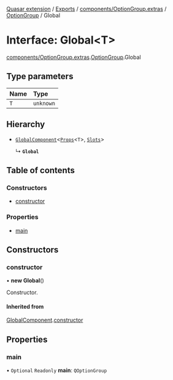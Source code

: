 [Quasar extension](../index.md) / [Exports](../modules.md) / [components/OptionGroup.extras](../modules/components_OptionGroup_extras.md) / [OptionGroup](../modules/components_OptionGroup_extras.OptionGroup.md) / Global

# Interface: Global<T\>

[components/OptionGroup.extras](../modules/components_OptionGroup_extras.md).[OptionGroup](../modules/components_OptionGroup_extras.OptionGroup.md).Global

## Type parameters

| Name | Type |
| :------ | :------ |
| `T` | `unknown` |

## Hierarchy

- [`GlobalComponent`](components_api_misc.GlobalComponent.md)<[`Props`](components_OptionGroup_extras.OptionGroup.Props.md)<`T`\>, [`Slots`](components_OptionGroup_extras.OptionGroup.Slots.md)\>

  ↳ **`Global`**

## Table of contents

### Constructors

- [constructor](components_OptionGroup_extras.OptionGroup.Global.md#constructor)

### Properties

- [main](components_OptionGroup_extras.OptionGroup.Global.md#main)

## Constructors

### constructor

• **new Global**()

Constructor.

#### Inherited from

[GlobalComponent](components_api_misc.GlobalComponent.md).[constructor](components_api_misc.GlobalComponent.md#constructor)

## Properties

### main

• `Optional` `Readonly` **main**: `QOptionGroup`
